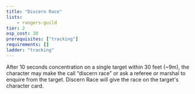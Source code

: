 ```yaml
---
title: "Discern Race"
lists:
    - rangers-guild
tier: 2
osp_cost: 20
prerequisites: ["tracking"]
requirements: []
ladder: "tracking"
---
```

After 10 seconds concentration on a single target within 30 feet (~9m), the character may make the call “discern race” or ask a referee or marshal to enquire from the target. Discern Race will give the race on the target's character card.